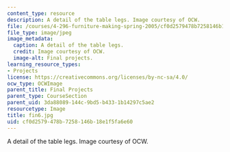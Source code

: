 ```yaml
---
content_type: resource
description: A detail of the table legs. Image courtesy of OCW.
file: /courses/4-296-furniture-making-spring-2005/cf0d2579478b7258146b18e1f5fa6e60_fin6.jpg
file_type: image/jpeg
image_metadata:
  caption: A detail of the table legs.
  credit: Image courtesy of OCW.
  image-alt: Final projects.
learning_resource_types:
- Projects
license: https://creativecommons.org/licenses/by-nc-sa/4.0/
ocw_type: OCWImage
parent_title: Final Projects
parent_type: CourseSection
parent_uid: 3da88089-144c-9bd5-b433-1b14297c5ae2
resourcetype: Image
title: fin6.jpg
uid: cf0d2579-478b-7258-146b-18e1f5fa6e60
---
```

A detail of the table legs. Image courtesy of OCW.